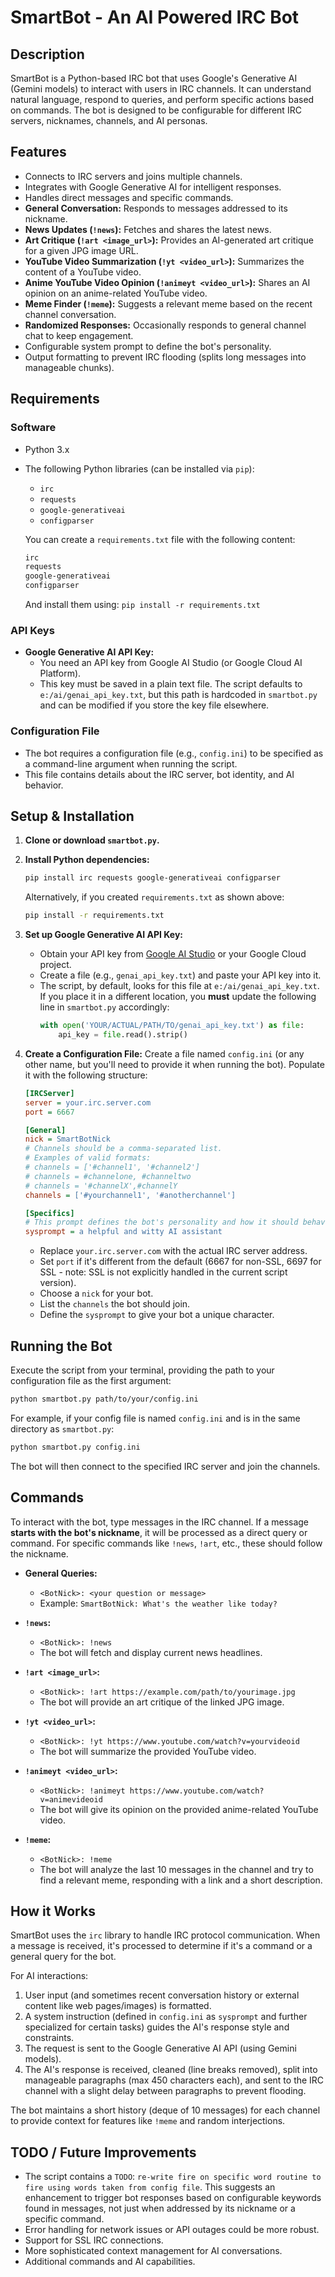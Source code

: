 # SmartBot - An AI Powered IRC Bot

## Description

SmartBot is a Python-based IRC bot that uses Google's Generative AI (Gemini models) to interact with users in IRC channels. It can understand natural language, respond to queries, and perform specific actions based on commands. The bot is designed to be configurable for different IRC servers, nicknames, channels, and AI personas.

## Features

*   Connects to IRC servers and joins multiple channels.
*   Integrates with Google Generative AI for intelligent responses.
*   Handles direct messages and specific commands.
*   **General Conversation:** Responds to messages addressed to its nickname.
*   **News Updates (`!news`):** Fetches and shares the latest news.
*   **Art Critique (`!art <image_url>`):** Provides an AI-generated art critique for a given JPG image URL.
*   **YouTube Video Summarization (`!yt <video_url>`):** Summarizes the content of a YouTube video.
*   **Anime YouTube Video Opinion (`!animeyt <video_url>`):** Shares an AI opinion on an anime-related YouTube video.
*   **Meme Finder (`!meme`):** Suggests a relevant meme based on the recent channel conversation.
*   **Randomized Responses:** Occasionally responds to general channel chat to keep engagement.
*   Configurable system prompt to define the bot's personality.
*   Output formatting to prevent IRC flooding (splits long messages into manageable chunks).

## Requirements

### Software
*   Python 3.x
*   The following Python libraries (can be installed via `pip`):
    *   `irc`
    *   `requests`
    *   `google-generativeai`
    *   `configparser`

    You can create a `requirements.txt` file with the following content:
    ```txt
    irc
    requests
    google-generativeai
    configparser
    ```
    And install them using: `pip install -r requirements.txt`

### API Keys
*   **Google Generative AI API Key:**
    *   You need an API key from Google AI Studio (or Google Cloud AI Platform).
    *   This key must be saved in a plain text file. The script defaults to `e:/ai/genai_api_key.txt`, but this path is hardcoded in `smartbot.py` and can be modified if you store the key file elsewhere.

### Configuration File
*   The bot requires a configuration file (e.g., `config.ini`) to be specified as a command-line argument when running the script.
*   This file contains details about the IRC server, bot identity, and AI behavior.

## Setup & Installation

1.  **Clone or download `smartbot.py`.**
2.  **Install Python dependencies:**
    ```bash
    pip install irc requests google-generativeai configparser
    ```
    Alternatively, if you created `requirements.txt` as shown above:
    ```bash
    pip install -r requirements.txt
    ```
3.  **Set up Google Generative AI API Key:**
    *   Obtain your API key from [Google AI Studio](https://aistudio.google.com/) or your Google Cloud project.
    *   Create a file (e.g., `genai_api_key.txt`) and paste your API key into it.
    *   The script, by default, looks for this file at `e:/ai/genai_api_key.txt`. If you place it in a different location, you **must** update the following line in `smartbot.py` accordingly:
        ```python
        with open('YOUR/ACTUAL/PATH/TO/genai_api_key.txt') as file:
            api_key = file.read().strip()
        ```

4.  **Create a Configuration File:**
    Create a file named `config.ini` (or any other name, but you'll need to provide it when running the bot). Populate it with the following structure:

    ```ini
    [IRCServer]
    server = your.irc.server.com
    port = 6667

    [General]
    nick = SmartBotNick
    # Channels should be a comma-separated list.
    # Examples of valid formats:
    # channels = ['#channel1', '#channel2']
    # channels = #channelone, #channeltwo
    # channels = '#channelX',#channelY
    channels = ['#yourchannel1', '#anotherchannel']

    [Specifics]
    # This prompt defines the bot's personality and how it should behave.
    sysprompt = a helpful and witty AI assistant
    ```
    *   Replace `your.irc.server.com` with the actual IRC server address.
    *   Set `port` if it's different from the default (6667 for non-SSL, 6697 for SSL - note: SSL is not explicitly handled in the current script version).
    *   Choose a `nick` for your bot.
    *   List the `channels` the bot should join.
    *   Define the `sysprompt` to give your bot a unique character.

## Running the Bot

Execute the script from your terminal, providing the path to your configuration file as the first argument:

```bash
python smartbot.py path/to/your/config.ini
```

For example, if your config file is named `config.ini` and is in the same directory as `smartbot.py`:

```bash
python smartbot.py config.ini
```

The bot will then connect to the specified IRC server and join the channels.

## Commands

To interact with the bot, type messages in the IRC channel. If a message **starts with the bot's nickname**, it will be processed as a direct query or command. For specific commands like `!news`, `!art`, etc., these should follow the nickname.

*   **General Queries:**
    *   `<BotNick>: <your question or message>`
    *   Example: `SmartBotNick: What's the weather like today?`

*   **`!news`:**
    *   `<BotNick>: !news`
    *   The bot will fetch and display current news headlines.

*   **`!art <image_url>`:**
    *   `<BotNick>: !art https://example.com/path/to/yourimage.jpg`
    *   The bot will provide an art critique of the linked JPG image.

*   **`!yt <video_url>`:**
    *   `<BotNick>: !yt https://www.youtube.com/watch?v=yourvideoid`
    *   The bot will summarize the provided YouTube video.

*   **`!animeyt <video_url>`:**
    *   `<BotNick>: !animeyt https://www.youtube.com/watch?v=animevideoid`
    *   The bot will give its opinion on the provided anime-related YouTube video.

*   **`!meme`:**
    *   `<BotNick>: !meme`
    *   The bot will analyze the last 10 messages in the channel and try to find a relevant meme, responding with a link and a short description.

## How it Works

SmartBot uses the `irc` library to handle IRC protocol communication. When a message is received, it's processed to determine if it's a command or a general query for the bot.

For AI interactions:
1.  User input (and sometimes recent conversation history or external content like web pages/images) is formatted.
2.  A system instruction (defined in `config.ini` as `sysprompt` and further specialized for certain tasks) guides the AI's response style and constraints.
3.  The request is sent to the Google Generative AI API (using Gemini models).
4.  The AI's response is received, cleaned (line breaks removed), split into manageable paragraphs (max 450 characters each), and sent to the IRC channel with a slight delay between paragraphs to prevent flooding.

The bot maintains a short history (deque of 10 messages) for each channel to provide context for features like `!meme` and random interjections.

## TODO / Future Improvements

*   The script contains a `TODO`: `re-write fire on specific word routine to fire using words taken from config file`. This suggests an enhancement to trigger bot responses based on configurable keywords found in messages, not just when addressed by its nickname or a specific command.
*   Error handling for network issues or API outages could be more robust.
*   Support for SSL IRC connections.
*   More sophisticated context management for AI conversations.
*   Additional commands and AI capabilities.

